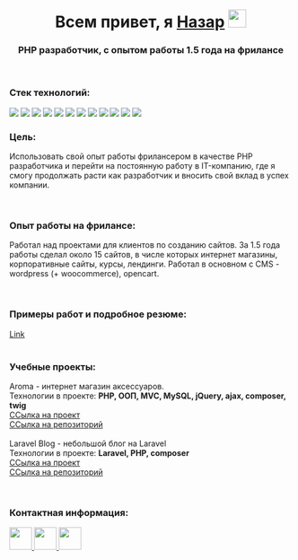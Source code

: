 <h1 align="center">Всем привет, я <a href="##" target="_blank">Назар</a> 
<img src="https://github.com/blackcater/blackcater/raw/main/images/Hi.gif" height="32"/></h1>
<h3 align="center">PHP разработчик, с опытом работы 1.5 года на фрилансе</h3>
<br>
<h3>Стек технологий:</h3>
<span><img src="https://img.shields.io/badge/php-%23777BB4.svg?&style=for-the-badge&logo=php&logoColor=white"/></span>
<span><img src="https://img.shields.io/badge/laravel%20-%23FF2D20.svg?&style=for-the-badge&logo=laravel&logoColor=white"/></span>
<span><img src="https://img.shields.io/badge/html5%20-%23E34F26.svg?&style=for-the-badge&logo=html5&logoColor=white"/></span>
<span><img src="https://img.shields.io/badge/css3%20-%231572B6.svg?&style=for-the-badge&logo=css3&logoColor=white"/></span>
<span><img src="https://img.shields.io/badge/javascript%20-%23323330.svg?&style=for-the-badge&logo=javascript&logoColor=%23F7DF1E"/></span>
<span><img src="https://img.shields.io/badge/bootstrap%20-%23563D7C.svg?&style=for-the-badge&logo=bootstrap&logoColor=white"/></span>
<span><img src="https://img.shields.io/badge/jquery%20-%230769AD.svg?&style=for-the-badge&logo=jquery&logoColor=white"/></span>
<span><img src="https://img.shields.io/badge/git%20-%23F05033.svg?&style=for-the-badge&logo=git&logoColor=white"/></span>
<span><img src="https://img.shields.io/badge/github%20-%23121011.svg?&style=for-the-badge&logo=github&logoColor=white"/></span>
<span><img src="https://img.shields.io/badge/docker%20-%230db7ed.svg?&style=for-the-badge&logo=docker&logoColor=white"/></span>
<span><img src="https://img.shields.io/badge/mysql-%2300f.svg?&style=for-the-badge&logo=mysql&logoColor=white"/></span>
<span><img src="https://img.shields.io/badge/Linux-FCC624?style=for-the-badge&logo=linux&logoColor=black"/></span>
<br>
<h3>Цель:</h3>
<p>Использовать свой опыт работы фрилансером в качестве PHP разработчика и перейти на постоянную работу в IT-компанию, где я смогу продолжать расти как разработчик и вносить свой вклад в успех компании.</p>
<br>
<h3>Опыт работы на фрилансе:</h3>
<p>Работал над проектами для клиентов по созданию сайтов. За 1.5 года работы сделал около 15 сайтов, в числе которых интернет магазины, корпоративные сайты, курсы, лендинги. Работал в основном с CMS - wordpress (+ woocommerce), opencart.</p>
<br>
<h3>Примеры работ и подробное резюме:</h3>
<a href="##">Link</a>
<br><br>
<h3>Учебные проекты:</h3>
<p>
Aroma - интернет магазин аксессуаров.
<br>
Технологии в проекте: <b>PHP, ООП, MVC, MySQL, jQuery, ajax, composer, twig</b>
<br>
<a href="http://aroma.nazar2if.beget.tech/">ССылка на проект</a>
<br>
<a href="https://github.com/Nazar-01/aroma">ССылка на репозиторий</a>
<br><br>
Laravel Blog - небольшой блог на Laravel
<br>
Технологии в проекте: <b>Laravel, PHP, composer</b>
<br>
<a href="http://laravel.nazar2if.beget.tech/">ССылка на проект</a>
<br>
<a href="https://github.com/Nazar-01/laravel_blog">ССылка на репозиторий</a>
</p>
<br>
<h3>Контактная информация:</h3>
<a href="https://t.me/nazar_sh1">
  <span><img width="40px" src="https://cdn-icons-png.flaticon.com/512/2111/2111646.png"></span>
</a>
<a href="https://api.whatsapp.com/send/?phone=79778235546">
<span><img width="40px" src="https://cdn-icons-png.flaticon.com/512/5968/5968841.png"></span>
</a>
<a href="https://vk.com/20nazarik01">
<span><img width="40px" src="https://cdn-icons-png.flaticon.com/512/145/145813.png"></span>
</a>
